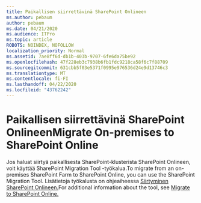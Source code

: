 ```yaml
---
title: Paikallisen siirrettävinä SharePoint Onlineen
ms.author: pebaum
author: pebaum
ms.date: 04/21/2020
ms.audience: ITPro
ms.topic: article
ROBOTS: NOINDEX, NOFOLLOW
localization_priority: Normal
ms.assetid: 7ae8ff6d-db1b-403b-9707-6fe6da75be92
ms.openlocfilehash: 47f228eb3c7938b6fb1fdc9218ca58f6c7f88709
ms.sourcegitcommit: 631cbb5f03e5371f0995e976536d24e9d13746c3
ms.translationtype: MT
ms.contentlocale: fi-FI
ms.lasthandoff: 04/22/2020
ms.locfileid: "43762242"
---
```

# <a name="migrate-on-premises-to-sharepoint-online"></a><span data-ttu-id="20b81-102">Paikallisen siirrettävinä SharePoint Onlineen</span><span class="sxs-lookup"><span data-stu-id="20b81-102">Migrate On-premises to SharePoint Online</span></span>

<span data-ttu-id="20b81-103">Jos haluat siirtyä paikallisesta SharePoint-klusterista SharePoint Onlineen, voit käyttää SharePoint Migration Tool -työkalua.</span><span class="sxs-lookup"><span data-stu-id="20b81-103">To migrate from an on-premises SharePoint Farm to SharePoint Online, you can use the SharePoint Migration Tool.</span></span> <span data-ttu-id="20b81-104">Lisätietoja työkalusta on ohjeaiheessa [Siirtyminen SharePoint Onlineen.](https://go.microsoft.com/fwlink/?linkid=2019574)</span><span class="sxs-lookup"><span data-stu-id="20b81-104">For additional information about the tool, see [Migrate to SharePoint Online.](https://go.microsoft.com/fwlink/?linkid=2019574)</span></span>
  

